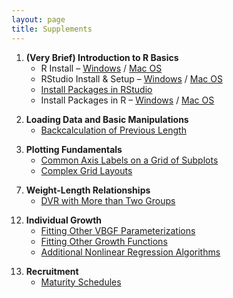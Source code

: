 ```yaml
---
layout: page
title: Supplements
---
```


<ol>
  <li><strong>(Very Brief) Introduction to R Basics</strong>
    <ul>
      <li>R Install – <a href="installations/InstallRWin.html">Windows</a> / <a href="installations/InstallRMac.html">Mac OS</a></li>
      <li>RStudio Install &amp; Setup – <a href="installations/InstallRStudioWin.html">Windows</a> /  <a href="installations/InstallRStudioMac.html">Mac OS</a></li>
      <li><a href="installations/InstallPackagesRStudio.html">Install Packages in RStudio</a></li>
      <li>Install Packages in R – <a href="installations/InstallPackagesRWin.html">Windows</a> / <a href="installations/InstallPackagesRMac.html">Mac OS</a></li>
    </ul>
  </li>
</ol>
<ol start="2">
  <li><strong>Loading Data and Basic Manipulations</strong>
    <ul>
      <li><a href="backcalculation/">Backcalculation of Previous Length</a></li>
    </ul>
  </li>
</ol>
<ol start="3">
  <li><strong>Plotting Fundamentals</strong>
    <ul>
      <li><a href="plotting/CommonAxisLabels.html">Common Axis Labels on a Grid of Subplots</a></li>
      <li><a href="plotting/ComplexLayouts.html">Complex Grid Layouts</a></li>
    </ul>
  </li>
</ol>
<ol start="7">
  <li><strong>Weight-Length Relationships</strong>
    <ul>
      <li><a href="weightlength/index.html">DVR with More than Two Groups</a></li>
    </ul>
  </li>
</ol>
<ol start="12">
  <li><strong>Individual Growth</strong>
    <ul>
      <li><a href="growth/OtherVBGFParams.html">Fitting Other VBGF Parameterizations</a></li>
      <li><a href="growth/OtherGrowthFuns.html">Fitting Other Growth Functions</a></li>
      <li><a href="growth/OtherNLAlgorithms.html">Additional Nonlinear Regression Algorithms</a></li>
    </ul>
  </li>
</ol>
<ol start="13">
  <li><strong>Recruitment</strong>
    <ul>
      <li><a href="maturity/index.html">Maturity Schedules</a></li>
    </ul>
  </li>
</ol>
